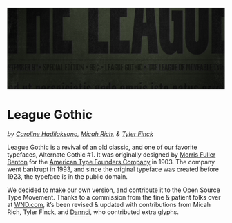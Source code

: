 <p><img src="https://github.com/theleagueof/league-gothic/raw/master/images/league-gothic-1.png" alt="League Gothic" /></p>

<h1>League Gothic</h1>

<p><em>by <a href="http://www.hadilaksono.com">Caroline Hadilaksono</a>, <a href="http://micahrich.com">Micah Rich</a>, &amp; <a href="http://sursly.com">Tyler Finck</a></em></p>

<p>League Gothic is a revival of an old classic, and one of our favorite typefaces, Alternate Gothic #1. It was originally designed by <a href="http://en.wikipedia.org/wiki/Morris_Fuller_Benton">Morris Fuller Benton</a> for the <a href="http://en.wikipedia.org/wiki/American_Type_Founders">American Type Founders Company</a> in 1903. The company went bankrupt in 1993, and since the original typeface was created before 1923, the typeface is in the public domain.</p>

<p>We decided to make our own version, and contribute it to the Open Source Type Movement. Thanks to a commission from the fine &amp; patient folks over at <a href="http://wnd.com">WND.com</a>, it’s been revised &amp; updated with contributions from Micah Rich, Tyler Finck, and <a href="https://twitter.com/#!/dannci">Dannci</a>, who contributed extra glyphs.</p>
